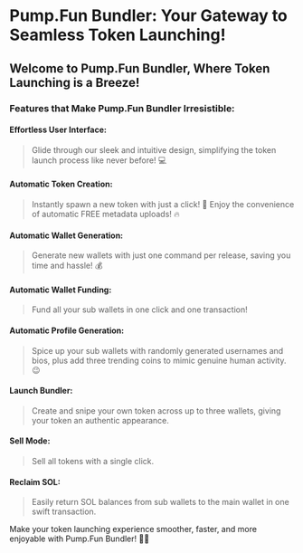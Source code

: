 # Pump.Fun Bundler: Your Gateway to Seamless Token Launching!

## Welcome to Pump.Fun Bundler, Where Token Launching is a Breeze!

### Features that Make Pump.Fun Bundler Irresistible:

#### Effortless User Interface:
> Glide through our sleek and intuitive design, simplifying the token launch process like never before! 💻

#### Automatic Token Creation:
> Instantly spawn a new token with just a click! 🚀
> Enjoy the convenience of automatic FREE metadata uploads! 🔥

#### Automatic Wallet Generation:
> Generate new wallets with just one command per release, saving you time and hassle! 💰

#### Automatic Wallet Funding:
> Fund all your sub wallets in one click and one transaction!

#### Automatic Profile Generation:
> Spice up your sub wallets with randomly generated usernames and bios, plus add three trending coins to mimic genuine human activity. 😉

#### Launch Bundler:
> Create and snipe your own token across up to three wallets, giving your token an authentic appearance.

#### Sell Mode:
> Sell all tokens with a single click.

#### Reclaim SOL:
> Easily return SOL balances from sub wallets to the main wallet in one swift transaction.

Make your token launching experience smoother, faster, and more enjoyable with Pump.Fun Bundler! 🚀🎉
